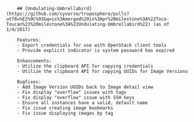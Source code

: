         ## [Undulating-Umbrellabird](https://github.com/cyverse/troposphere/pulls?utf8=%E2%9C%93&q=is%3Amerged%20is%3Apr%20milestone%3A%22Toco-Toucan%22%20milestone%3A%22Undulating-Umbrellabird%22) (as of 1/4/2017)

        Features:
        - Export credentials for use with OpenStack client tools
        - Provide explicit indicator is system password has expired

        Enhancements:
        - Utilize the clipboard API for copying credentials
        - Utilize the clipboard API for copying UUIDs for Image Versions

        Bugfixes:
        - Add Image Version UUIDs back to Image detail view
        - Fix display "overflow" issues with tags
        - Fix display "overflow" issue with SSH keys
        - Ensure all instances have a valid, default name
        - Fix issue creating image bookmarks
        - Fix issue displaying images by tag
